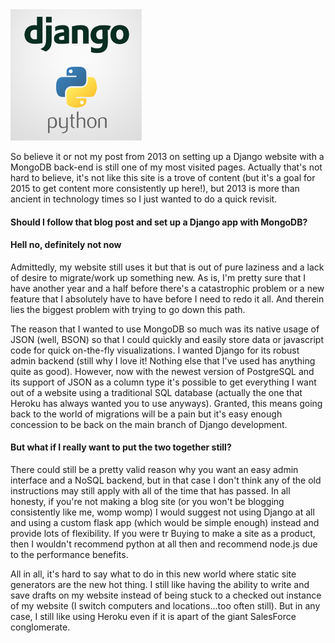 <!-- 
.. title: Django and MongoDB in 2015
.. slug: django-and-mongodb-in-2015
.. date: 2015-01-02 09:46:17 UTC-05:00
.. tags: 
.. category: 
.. link: 
.. description: 
.. type: text
-->

<div class='row'>
<div class='col-md-4'>
<img src='/images/django.jpg'></img>
</div>
<div class='col-md-8'>
<p>
So believe it or not my post from 2013 on setting up a Django website with a MongoDB back-end is still one of my most visited pages. Actually that's not hard to believe, it's not like this site is a trove of content (but it's a goal for 2015 to get content more consistently up here!), but 2013 is more than ancient in technology times so I just wanted to do a quick revisit.
</p>
</div>

<!-- TEASER_END -->
<div class='col-md-12'>
<h4>Should I follow that blog post and set up a Django app with MongoDB?</h4>
<h4>Hell no, definitely not now</h4>

<p>
Admittedly, my website still uses it but that is out of pure laziness and a lack of desire to migrate/work up something new. As is, I'm pretty sure that I have another year and a half before there's a catastrophic problem or a new feature that I absolutely have to have before I need to redo it all. And therein lies the biggest problem with trying to go down this path.
</p>

<p>
The reason that I wanted to use MongoDB so much was its native usage of JSON (well, BSON) so that I could quickly and easily store data or javascript code for quick on-the-fly visualizations. I wanted Django for its robust admin backend (still why I love it! Nothing else that I've used has anything quite as good). However, now with the newest version of PostgreSQL and its support of JSON as a column type it's possible to get everything I want out of a website using a traditional SQL database (actually the one that Heroku has always wanted you to use anyways). Granted, this means going back to the world of migrations will be a pain but it's easy enough concession to be back on the main branch of Django development.
</p>

<h4>But what if I really want to put the two together still?</h4>
<p>
There could still be a pretty valid reason why you want an easy admin interface and a NoSQL backend, but in that case I don't think any of the old instructions may still apply with all of the time that has passed. In all honesty, if you're not making a blog site (or you won't be blogging consistently like me, womp womp) I would suggest not using Django at all and using a custom flask app (which would be simple enough) instead and provide lots of flexibility. If you were tr Buying to make a site as a product, then I wouldn't recommend python at all then and recommend node.js due to the performance benefits. 
</p>

<p>
All in all, it's hard to say what to do in this new world where static site generators are the new hot thing. I still like having the ability to write and save drafts on my website instead of being stuck to a checked out instance of my website (I switch computers and locations...too often still). But in any case, I still like using Heroku even if it is apart of the giant SalesForce conglomerate.
</p>
</div>
</div>
